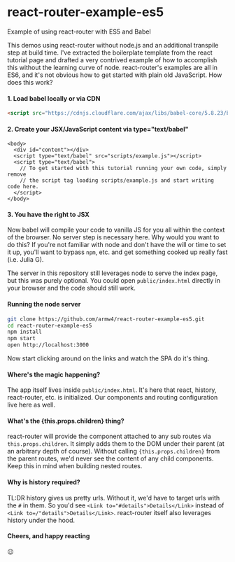 # react-router-example-es5
Example of using react-router with ES5 and Babel

This demos using react-router without node.js and an additional transpile step at build time. I've extracted
the boilerplate template from the react tutorial page and drafted a very contrived example of how to accomplish
this without the learning curve of node. react-router's examples are all in ES6, and it's not obvious how to get
started with plain old JavaScript. How does this work?

#### 1. Load babel locally or via CDN

```html
<script src="https://cdnjs.cloudflare.com/ajax/libs/babel-core/5.8.23/browser.min.js"></script>
```

#### 2. Create your JSX/JavaScript content via type="text/babel"

```
<body>
  <div id="content"></div>
  <script type="text/babel" src="scripts/example.js"></script>
  <script type="text/babel">
    // To get started with this tutorial running your own code, simply remove
    // the script tag loading scripts/example.js and start writing code here.
  </script>
</body>
```

#### 3. You have the right to JSX

Now babel will compile your code to vanilla JS for you all within the context of the browser. No server step is necessary here.
Why would you want to do this? If you're not familiar with node and don't have the will or time to set it up, you'll want to bypass `npm`, etc.
and get something cooked up really fast (i.e. Julia G).


The server in this repository still leverages node to serve the index page, but this was purely optional. You could open `public/index.html` directly
in your browser and the code should still work.

#### Running the node server

```sh
git clone https://github.com/armw4/react-router-example-es5.git
cd react-router-example-es5
npm install
npm start
open http://localhost:3000
```

Now start clicking around on the links and watch the SPA do it's thing.

#### Where's the magic happening?

The app itself lives inside `public/index.html`. It's here that react, history, react-router, etc. is initialized. Our components and routing configuration
live here as well.

#### What's the {this.props.children} thing?

react-router will provide the component attached to any sub routes via `this.props.children`. It simply adds them to the DOM under their parent (at an arbitrary
depth of course). Without calling `{this.props.children}` from the parent routes, we'd never see the content of any child components. Keep this in mind when
building nested routes.

#### Why is history required?

TL:DR history gives us pretty urls. Without it, we'd have to target urls with the `#` in them. So you'd see `<Link to="#details">Details</Link>` instead of
`<Link to=/"details">Details</Link>`. react-router itself also leverages history under the hood.

#### Cheers, and happy reacting

:wink:
